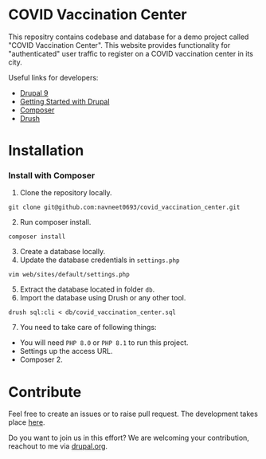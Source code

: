 # COVID Vaccination Center #

This repositry contains codebase and database for a demo project called "COVID Vaccination Center".
This website provides functionality for "authenticated" user traffic to register on a COVID vaccination center in its city.

Useful links for developers:
- [Drupal 9](https://www.drupal.org/project/drupal/releases/9.4.8)
- [Getting Started with Drupal](https://www.drupal.org/docs/develop/using-composer/starting-a-site-using-drupal-composer-project-templates)
- [Composer](https://getcomposer.org/)
- [Drush](https://packagist.org/packages/drush/drush)

# Installation #

### Install with Composer ###

1. Clone the repository locally.
```
git clone git@github.com:navneet0693/covid_vaccination_center.git
```
2. Run composer install.
```
composer install
```
3. Create a database locally.
4. Update the database credentials in `settings.php`
```
vim web/sites/default/settings.php
```
5. Extract the database located in folder `db`.
6. Import the database using Drush or any other tool.
```
drush sql:cli < db/covid_vaccination_center.sql
```
7. You need to take care of following things:
- You will need `PHP 8.0` or `PHP 8.1` to run this project.
- Settings up the access URL.
- Composer 2.

# Contribute #
Feel free to create an issues or to raise pull request. The development takes place [here](https://github.com/navneet0693/covid_vaccination_center).

Do you want to join us in this effort? We are welcoming your contribution, reachout to me via [drupal.org](https://www.drupal.org/u/navneet0693).
